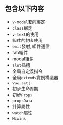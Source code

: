 ## 包含以下内容

- `v-model`雙向綁定
- `class`綁定
- `v-text`的使用
- 組件的初步使用
- `emit`發射, 組件通信
- tab組件
- modal組件
- `slot`插槽
- 全局自定義指令
- 全局`extends`實例構造器
- `Vue.set()`
- 初步生命周期
- 初步`Props`
- `propsData`
- 計算屬性
- `watch`屬性
- `Mixins`
